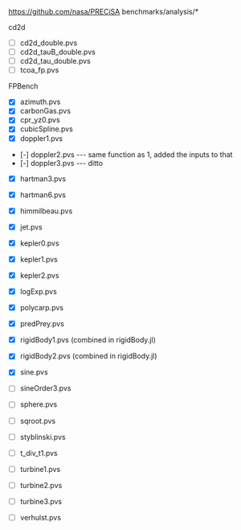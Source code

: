 
https://github.com/nasa/PRECiSA
 benchmarks/analysis/*

cd2d

- [ ] cd2d_double.pvs
- [ ] cd2d_tauB_double.pvs
- [ ] cd2d_tau_double.pvs
- [ ] tcoa_fp.pvs

FPBench

- [X] azimuth.pvs
- [X] carbonGas.pvs
- [X] cpr_yz0.pvs
- [X] cubicSpline.pvs
- [X] doppler1.pvs
- [-] doppler2.pvs --- same function as 1, added the inputs to that
- [-] doppler3.pvs --- ditto
- [X] hartman3.pvs
- [X] hartman6.pvs
- [X] himmilbeau.pvs
- [X] jet.pvs
- [X] kepler0.pvs
- [X] kepler1.pvs
- [X] kepler2.pvs
- [X] logExp.pvs
- [X] polycarp.pvs
- [X] predPrey.pvs
- [X] rigidBody1.pvs (combined in rigidBody.jl)
- [X] rigidBody2.pvs (combined in rigidBody.jl)
- [X] sine.pvs
- [ ] sineOrder3.pvs
- [ ] sphere.pvs
- [ ] sqroot.pvs
- [ ] styblinski.pvs
- [ ] t_div_t1.pvs
- [ ] turbine1.pvs
- [ ] turbine2.pvs
- [ ] turbine3.pvs
- [ ] verhulst.pvs

